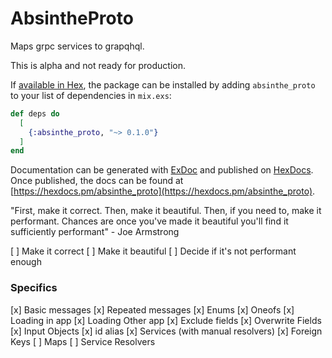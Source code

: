 # AbsintheProto

Maps grpc services to grapqhql.

This is alpha and not ready for production.

If [available in Hex](https://hex.pm/docs/publish), the package can be installed
by adding `absinthe_proto` to your list of dependencies in `mix.exs`:

```elixir
def deps do
  [
    {:absinthe_proto, "~> 0.1.0"}
  ]
end
```

Documentation can be generated with [ExDoc](https://github.com/elixir-lang/ex_doc)
and published on [HexDocs](https://hexdocs.pm). Once published, the docs can
be found at [https://hexdocs.pm/absinthe_proto](https://hexdocs.pm/absinthe_proto).

"First, make it correct. Then, make it beautiful. Then, if you need to, make it performant. Chances are once you've made it beautiful you'll find it sufficiently performant" - Joe Armstrong

[ ] Make it correct
[ ] Make it beautiful
[ ] Decide if it's not performant enough

### Specifics

[x] Basic messages
[x] Repeated messages
[x] Enums
[x] Oneofs
[x] Loading in app
[x] Loading Other app
[x] Exclude fields
[x] Overwrite Fields
[x] Input Objects
[x] id alias
[x] Services (with manual resolvers)
[x] Foreign Keys
[ ] Maps
[ ] Service Resolvers
